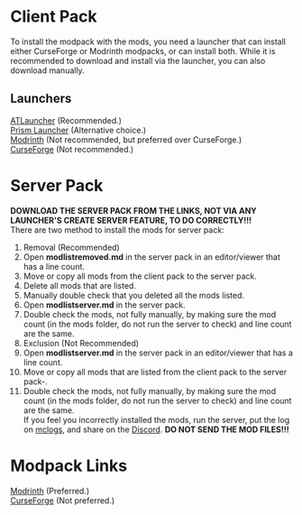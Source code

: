 # Client Pack  
To install the modpack with the mods, you need a launcher that can install either CurseForge or Modrinth modpacks, or can install both. While it is recommended to download and install via the launcher, you can also download manually.  
## Launchers  
[ATLauncher](https://atlauncher.com/downloads/) (Recommended.)  
[Prism Launcher](https://prismlauncher.org/download/?from=button/) (Alternative choice.)  
[Modrinth](https://modrinth.com/app/) (Not recommended, but preferred over CurseForge.)  
[CurseForge](https://www.curseforge.com/download/app/) (Not recommended.)  
# Server Pack  
**DOWNLOAD THE SERVER PACK FROM THE LINKS, NOT VIA ANY LAUNCHER'S CREATE SERVER FEATURE, TO DO CORRECTLY!!!**  
There are two method to install the mods for server pack:  
1. Removal (Recommended)  
  1. Open **modlistremoved.md** in the server pack in an editor/viewer that has a line count.  
  2. Move or copy all mods from the client pack to the server pack.  
  3. Delete all mods that are listed.  
  4. Manually double check that you deleted all the mods listed.  
  5. Open **modlistserver.md** in the server pack.  
  6. Double check the mods, not fully manually, by making sure the mod count (in the mods folder, do not run the server to check) and line count are the same.  
2. Exclusion (Not Recommended)  
  1. Open **modlistserver.md** in the server pack in an editor/viewer that has a line count.  
  2. Move or copy all mods that are listed from the client pack to the server pack-.  
  3. Double check the mods, not fully manually, by making sure the mod count (in the mods folder, do not run the server to check) and line count are the same.  
If you feel you incorrectly installed the mods, run the server, put the log on [mclogs](https://mclo.gs), and share on the [Discord](https://discord.gg/AwJvGzH). **DO NOT SEND THE MOD FILES!!!**  
# Modpack Links  
[Modrinth](https://modrinth.com/modpack/gk1hoqol/) (Preferred.)  
[CurseForge](https://www.curseforge.com/minecraft/modpacks/gk1hoqol/) (Not preferred.)  